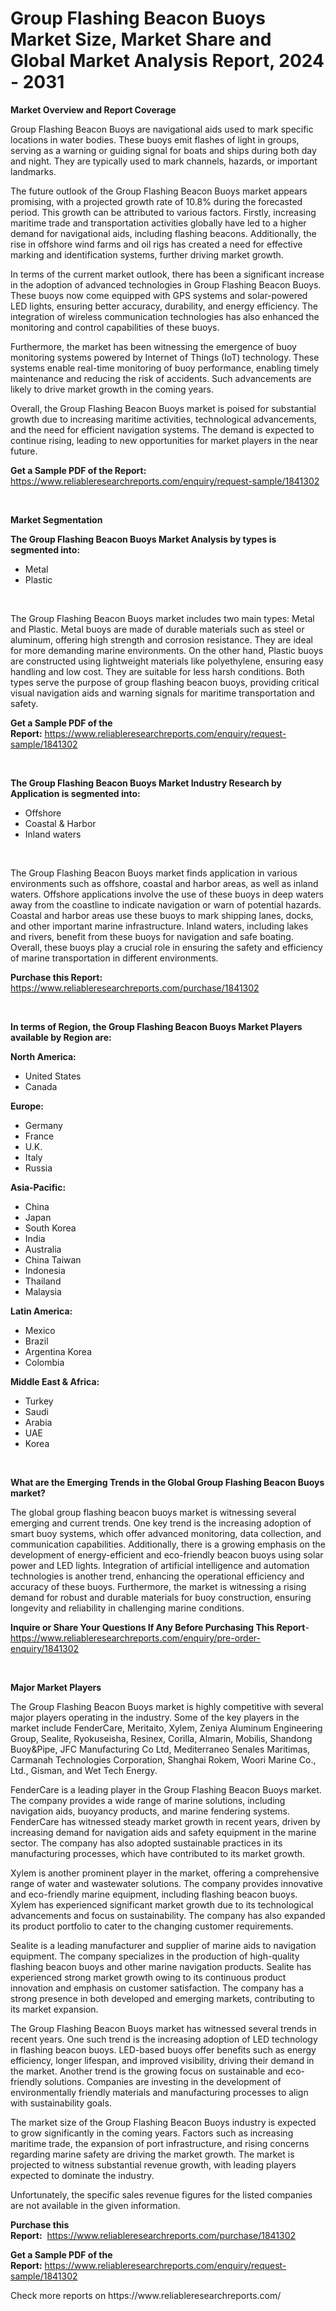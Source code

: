 <p><h1>Group Flashing Beacon Buoys Market Size, Market Share and Global Market Analysis Report, 2024 - 2031</h1></p><p><strong>Market Overview and Report Coverage</strong></p>
<p><p>Group Flashing Beacon Buoys are navigational aids used to mark specific locations in water bodies. These buoys emit flashes of light in groups, serving as a warning or guiding signal for boats and ships during both day and night. They are typically used to mark channels, hazards, or important landmarks.</p><p>The future outlook of the Group Flashing Beacon Buoys market appears promising, with a projected growth rate of 10.8% during the forecasted period. This growth can be attributed to various factors. Firstly, increasing maritime trade and transportation activities globally have led to a higher demand for navigational aids, including flashing beacons. Additionally, the rise in offshore wind farms and oil rigs has created a need for effective marking and identification systems, further driving market growth.</p><p>In terms of the current market outlook, there has been a significant increase in the adoption of advanced technologies in Group Flashing Beacon Buoys. These buoys now come equipped with GPS systems and solar-powered LED lights, ensuring better accuracy, durability, and energy efficiency. The integration of wireless communication technologies has also enhanced the monitoring and control capabilities of these buoys.</p><p>Furthermore, the market has been witnessing the emergence of buoy monitoring systems powered by Internet of Things (IoT) technology. These systems enable real-time monitoring of buoy performance, enabling timely maintenance and reducing the risk of accidents. Such advancements are likely to drive market growth in the coming years.</p><p>Overall, the Group Flashing Beacon Buoys market is poised for substantial growth due to increasing maritime activities, technological advancements, and the need for efficient navigation systems. The demand is expected to continue rising, leading to new opportunities for market players in the near future.</p></p>
<p><strong>Get a Sample PDF of the Report:</strong> <a href="https://www.reliableresearchreports.com/enquiry/request-sample/1841302">https://www.reliableresearchreports.com/enquiry/request-sample/1841302</a></p>
<p>&nbsp;</p>
<p><strong>Market Segmentation</strong></p>
<p><strong>The Group Flashing Beacon Buoys Market Analysis by types is segmented into:</strong></p>
<p><ul><li>Metal</li><li>Plastic</li></ul></p>
<p>&nbsp;</p>
<p><p>The Group Flashing Beacon Buoys market includes two main types: Metal and Plastic. Metal buoys are made of durable materials such as steel or aluminum, offering high strength and corrosion resistance. They are ideal for more demanding marine environments. On the other hand, Plastic buoys are constructed using lightweight materials like polyethylene, ensuring easy handling and low cost. They are suitable for less harsh conditions. Both types serve the purpose of group flashing beacon buoys, providing critical visual navigation aids and warning signals for maritime transportation and safety.</p></p>
<p><strong>Get a Sample PDF of the Report:</strong>&nbsp;<a href="https://www.reliableresearchreports.com/enquiry/request-sample/1841302">https://www.reliableresearchreports.com/enquiry/request-sample/1841302</a></p>
<p>&nbsp;</p>
<p><strong>The Group Flashing Beacon Buoys Market Industry Research by Application is segmented into:</strong></p>
<p><ul><li>Offshore</li><li>Coastal & Harbor</li><li>Inland waters</li></ul></p>
<p>&nbsp;</p>
<p><p>The Group Flashing Beacon Buoys market finds application in various environments such as offshore, coastal and harbor areas, as well as inland waters. Offshore applications involve the use of these buoys in deep waters away from the coastline to indicate navigation or warn of potential hazards. Coastal and harbor areas use these buoys to mark shipping lanes, docks, and other important marine infrastructure. Inland waters, including lakes and rivers, benefit from these buoys for navigation and safe boating. Overall, these buoys play a crucial role in ensuring the safety and efficiency of marine transportation in different environments.</p></p>
<p><strong>Purchase this Report:</strong>&nbsp; <a href="https://www.reliableresearchreports.com/purchase/1841302">https://www.reliableresearchreports.com/purchase/1841302</a></p>
<p>&nbsp;</p>
<p><strong>In terms of Region, the Group Flashing Beacon Buoys Market Players available by Region are:</strong></p>
<p>
    <p> <strong> North America: </strong>
        <ul>
            <li>United States</li>
            <li>Canada</li>
        </ul>
        </p> 
    <p> <strong> Europe: </strong>
        <ul>
            <li>Germany</li>
            <li>France</li>
            <li>U.K.</li>
            <li>Italy</li>
            <li>Russia</li>
        </ul>
        </p> 
    <p> <strong> Asia-Pacific: </strong>
        <ul>
            <li>China</li>
            <li>Japan</li>
            <li>South Korea</li>
            <li>India</li>
            <li>Australia</li>
            <li>China Taiwan</li>
            <li>Indonesia</li>
            <li>Thailand</li>
            <li>Malaysia</li>
        </ul>
        </p> 
    <p> <strong> Latin America: </strong>
        <ul>
            <li>Mexico</li>
            <li>Brazil</li>
            <li>Argentina Korea</li>
            <li>Colombia</li>
        </ul>
        </p> 
    <p> <strong> Middle East & Africa: </strong>
        <ul>
            <li>Turkey</li>
            <li>Saudi</li>
            <li>Arabia</li>
            <li>UAE</li>
            <li>Korea</li>
        </ul>
    </p>
    </p>
<p>&nbsp;</p>
<p><strong>What are the Emerging Trends in the Global Group Flashing Beacon Buoys market?</strong></p>
<p><p>The global group flashing beacon buoys market is witnessing several emerging and current trends. One key trend is the increasing adoption of smart buoy systems, which offer advanced monitoring, data collection, and communication capabilities. Additionally, there is a growing emphasis on the development of energy-efficient and eco-friendly beacon buoys using solar power and LED lights. Integration of artificial intelligence and automation technologies is another trend, enhancing the operational efficiency and accuracy of these buoys. Furthermore, the market is witnessing a rising demand for robust and durable materials for buoy construction, ensuring longevity and reliability in challenging marine conditions.</p></p>
<p><strong>Inquire or Share Your Questions If Any Before Purchasing This Report</strong>- <a href="https://www.reliableresearchreports.com/enquiry/pre-order-enquiry/1841302">https://www.reliableresearchreports.com/enquiry/pre-order-enquiry/1841302</a></p>
<p>&nbsp;</p>
<p><strong>Major Market Players</strong></p>
<p><p>The Group Flashing Beacon Buoys market is highly competitive with several major players operating in the industry. Some of the key players in the market include FenderCare, Meritaito, Xylem, Zeniya Aluminum Engineering Group, Sealite, Ryokuseisha, Resinex, Corilla, Almarin, Mobilis, Shandong Buoy&Pipe, JFC Manufacturing Co Ltd, Mediterraneo Senales Maritimas, Carmanah Technologies Corporation, Shanghai Rokem, Woori Marine Co., Ltd., Gisman, and Wet Tech Energy.</p><p>FenderCare is a leading player in the Group Flashing Beacon Buoys market. The company provides a wide range of marine solutions, including navigation aids, buoyancy products, and marine fendering systems. FenderCare has witnessed steady market growth in recent years, driven by increasing demand for navigation aids and safety equipment in the marine sector. The company has also adopted sustainable practices in its manufacturing processes, which have contributed to its market growth.</p><p>Xylem is another prominent player in the market, offering a comprehensive range of water and wastewater solutions. The company provides innovative and eco-friendly marine equipment, including flashing beacon buoys. Xylem has experienced significant market growth due to its technological advancements and focus on sustainability. The company has also expanded its product portfolio to cater to the changing customer requirements.</p><p>Sealite is a leading manufacturer and supplier of marine aids to navigation equipment. The company specializes in the production of high-quality flashing beacon buoys and other marine navigation products. Sealite has experienced strong market growth owing to its continuous product innovation and emphasis on customer satisfaction. The company has a strong presence in both developed and emerging markets, contributing to its market expansion.</p><p>The Group Flashing Beacon Buoys market has witnessed several trends in recent years. One such trend is the increasing adoption of LED technology in flashing beacon buoys. LED-based buoys offer benefits such as energy efficiency, longer lifespan, and improved visibility, driving their demand in the market. Another trend is the growing focus on sustainable and eco-friendly solutions. Companies are investing in the development of environmentally friendly materials and manufacturing processes to align with sustainability goals.</p><p>The market size of the Group Flashing Beacon Buoys industry is expected to grow significantly in the coming years. Factors such as increasing maritime trade, the expansion of port infrastructure, and rising concerns regarding marine safety are driving the market growth. The market is projected to witness substantial revenue growth, with leading players expected to dominate the industry.</p><p>Unfortunately, the specific sales revenue figures for the listed companies are not available in the given information.</p></p>
<p><strong>Purchase this Report:</strong>&nbsp;&nbsp;<a href="https://www.reliableresearchreports.com/purchase/1841302">https://www.reliableresearchreports.com/purchase/1841302</a></p>
<p></p>
<p><strong>Get a Sample PDF of the Report:</strong>&nbsp;<a href="https://www.reliableresearchreports.com/enquiry/request-sample/1841302">https://www.reliableresearchreports.com/enquiry/request-sample/1841302</a></p>
<p>Check more reports on https://www.reliableresearchreports.com/</p>
